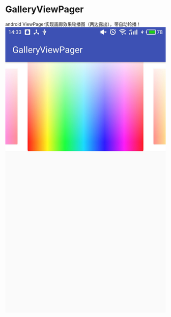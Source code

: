 # GalleryViewPager
android ViewPager实现画廊效果轮播图（两边露出），带自动轮播！  
![image](https://github.com/HuCanui/GalleryViewPager/blob/master/images/S70331-143304.jpg)
